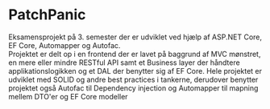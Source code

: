 # PatchPanic
Eksamensprojekt på 3. semester der er udviklet ved hjælp af ASP.NET Core, EF Core, Automapper og Autofac.  
Projektet er delt op i en frontend der er lavet på baggrund af MVC mønstret, en mere eller mindre RESTful API samt et Business layer der håndtere applikationslogikken og et DAL der benytter sig af EF Core. Hele projektet er udviklet med SOLID og andre best practices i tankerne, derudover benytter projektet også Autofac til Dependency injection og Automapper til mapning mellem DTO'er og EF Core modeller
